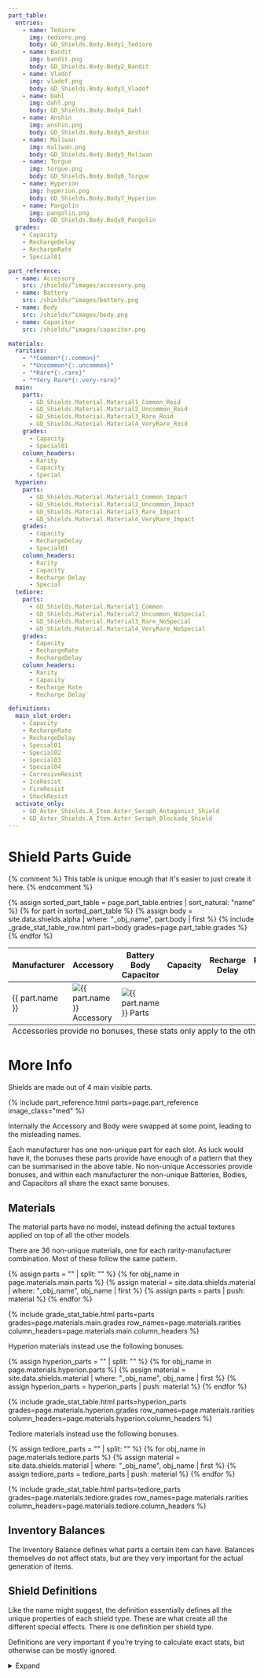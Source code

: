 ```yaml
---
part_table:
  entries:
    - name: Tediore
      img: tediore.png
      body: GD_Shields.Body.Body1_Tediore
    - name: Bandit
      img: bandit.png
      body: GD_Shields.Body.Body2_Bandit
    - name: Vladof
      img: vladof.png
      body: GD_Shields.Body.Body3_Vladof
    - name: Dahl
      img: dahl.png
      body: GD_Shields.Body.Body4_Dahl
    - name: Anshin
      img: anshin.png
      body: GD_Shields.Body.Body5_Anshin
    - name: Maliwan
      img: maliwan.png
      body: GD_Shields.Body.Body5_Maliwan
    - name: Torgue
      img: torgue.png
      body: GD_Shields.Body.Body6_Torgue
    - name: Hyperion
      img: hyperion.png
      body: GD_Shields.Body.Body7_Hyperion
    - name: Pangolin
      img: pangolin.png
      body: GD_Shields.Body.Body8_Pangolin
  grades:
    - Capacity
    - RechargeDelay
    - RechargeRate
    - Special01

part_reference:
  - name: Accessory
    src: /shields/^images/accessory.png
  - name: Battery
    src: /shields/^images/battery.png
  - name: Body
    src: /shields/^images/body.png
  - name: Capacitor
    src: /shields/^images/capacitor.png

materials:
  rarities:
    - "*Common*{:.common}"
    - "*Uncommon*{:.uncommon}"
    - "*Rare*{:.rare}"
    - "*Very Rare*{:.very-rare}"
  main:
    parts:
      - GD_Shields.Material.Material1_Common_Roid
      - GD_Shields.Material.Material2_Uncommon_Roid
      - GD_Shields.Material.Material3_Rare_Roid
      - GD_Shields.Material.Material4_VeryRare_Roid
    grades:
      - Capacity
      - Special01
    column_headers:
      - Rarity
      - Capacity
      - Special
  hyperion:
    parts:
      - GD_Shields.Material.Material1_Common_Impact
      - GD_Shields.Material.Material2_Uncommon_Impact
      - GD_Shields.Material.Material3_Rare_Impact
      - GD_Shields.Material.Material4_VeryRare_Impact
    grades:
      - Capacity
      - RechargeDelay
      - Special01
    column_headers:
      - Rarity
      - Capacity
      - Recharge Delay
      - Special
  tediore:
    parts:
      - GD_Shields.Material.Material1_Common
      - GD_Shields.Material.Material2_Uncommon_NoSpecial
      - GD_Shields.Material.Material3_Rare_NoSpecial
      - GD_Shields.Material.Material4_VeryRare_NoSpecial
    grades:
      - Capacity
      - RechargeRate
      - RechargeDelay
    column_headers:
      - Rarity
      - Capacity
      - Recharge Rate
      - Recharge Delay

definitions:
  main_slot_order:
    - Capacity
    - RechargeRate
    - RechargeDelay
    - Special01
    - Special02
    - Special03
    - Special04
    - CorrosiveResist
    - IceResist
    - FireResist
    - ShockResist
  activate_only:
    - GD_Aster_Shields.A_Item.Aster_Seraph_Antagonist_Shield
    - GD_Aster_Shields.A_Item.Aster_Seraph_Blockade_Shield
---
```

# Shield Parts Guide

<style>
    #part-table tr td:nth-child(n+4) {
        font-size: 1.4em;
    }
</style>
{% comment %}
This table is unique enough that it's easier to just create it here.
{% endcomment %}
<table id="part-table" class="border"><thead><tr>
    <th>Manufacturer</th>
    <th>Accessory</th><th>Battery <br> Body <br> Capacitor</th>
    <th>Capacity</th><th>Recharge Delay</th><th>Recharge Rate</th><th>Special</th>
</tr></thead><tbody>
    {% assign sorted_part_table = page.part_table.entries | sort_natural: "name" %}
    {% for part in sorted_part_table %}
        <tr>
            <td>{{ part.name }}</td>
            <td><img class="small" src="/shields/^images/accessories/{{ part.img }}" alt="{{ part.name }} Accessory"></td>
            <td><img class="small" src="/shields/^images/parts/{{ part.img }}" alt="{{ part.name }} Parts"></td>
            {% assign body = site.data.shields.alpha | where: "_obj_name", part.body | first %}
            {% include _grade_stat_table_row.html part=body grades=page.part_table.grades %}
        </tr>
    {% endfor %}
</tbody><tfoot><tr>
    <td class="footnotes" colspan="7">
        Accessories provide no bonuses, these stats only apply to the other parts.
    </td>
</tr></tfoot></table>

# More Info
Shields are made out of 4 main visible parts.

{% include part_reference.html parts=page.part_reference image_class="med" %}

Internally the Accessory and Body were swapped at some point, leading to the misleading names.

Each manufacturer has one non-unique part for each slot. As luck would have it, the bonuses these
parts provide have enough of a pattern that they can be summarised in the above table. No non-unique
Accessories provide bonuses, and within each manufacturer the non-unique Batteries, Bodies, and
Capacitors all share the exact same bonuses.

## Materials
The material parts have no model, instead defining the actual textures applied on top of all the
other models.

There are 36 non-unique materials, one for each rarity-manufacturer combination. Most of these
follow the same pattern.

{% assign parts = "" | split: "" %}
{% for obj_name in page.materials.main.parts %}
    {% assign material = site.data.shields.material | where: "_obj_name", obj_name | first %}
    {% assign parts = parts | push: material %}
{% endfor %}

{% include grade_stat_table.html
    parts=parts
    grades=page.materials.main.grades
    row_names=page.materials.rarities
    column_headers=page.materials.main.column_headers
%}

Hyperion materials instead use the following bonuses.

{% assign hyperion_parts = "" | split: "" %}
{% for obj_name in page.materials.hyperion.parts %}
    {% assign material = site.data.shields.material | where: "_obj_name", obj_name | first %}
    {% assign hyperion_parts = hyperion_parts | push: material %}
{% endfor %}

{% include grade_stat_table.html
    parts=hyperion_parts
    grades=page.materials.hyperion.grades
    row_names=page.materials.rarities
    column_headers=page.materials.hyperion.column_headers
%}

Tediore materials instead use the following bonuses.

{% assign tediore_parts = "" | split: "" %}
{% for obj_name in page.materials.tediore.parts %}
    {% assign material = site.data.shields.material | where: "_obj_name", obj_name | first %}
    {% assign tediore_parts = tediore_parts | push: material %}
{% endfor %}

{% include grade_stat_table.html
    parts=tediore_parts
    grades=page.materials.tediore.grades
    row_names=page.materials.rarities
    column_headers=page.materials.tediore.column_headers
%}

## Inventory Balances
The Inventory Balance defines what parts a certain item can have. Balances themselves do not affect
stats, but are they very important for the actual generation of items.

## Shield Definitions
Like the name might suggest, the definition essentially defines all the unique properties of each
shield type. These are what create all the different special effects. There is one definition per
shield type.

Definitions are very important if you’re trying to calculate exact stats, but otherwise can be
mostly ignored.

<details markdown="1">
<summary>Expand</summary>

To start with, they define the base values for all stats stored on the grenade. Unlike with
weapons, this is simply done using regular *pre-add*{:.pre-add} bonuses, so see the
[full parts reference](/shields/all_parts/#definitions) for details.

They also define all grade bonuses, and how exactly they get converted into standard bonuses. Grade
bonuses have a few special uses on shields.

Shield special is perhaps the best use of the grade system. A single generic special slot can have
different effects based on the shield type, so the non unique parts can provide bonuses to any of
them. There are actually 4 special slots, so far this page has simplified them all into one. Most
parts (including all non-uniques) boost Special 01 and 02 equally, and don't touch 03 and 04, though
again, see the [full parts reference](/shields/all_parts/) for exceptions.

Elemental immunities are another interesting use of grades. The immunity is defined entirely by the
base value of the grade bonus, and parts simply *activate* the slot, without adding any grades.
Because of this, a bonus with value 0 actually still has an effect.

<style>
    #grades {
        overflow-x: scroll;
    }
</style>
<div id="grades">
<table class="border"><thead>
  <tr>
    <th rowspan="2"></th>
    <th rowspan="2">Capacity</th>
    <th rowspan="2">Recharge Delay</th>
    <th rowspan="2">Recharge Rate</th>
    <th colspan="4">Special</th>
    <th colspan="4">Status Chance Resistance</th>
  </tr><tr>
    <th>01</th>
    <th>02</th>
    <th>03</th>
    <th>04</th>
    <th>Corrosive</th>
    <th>Cryo</th>
    <th>Fire</th>
    <th>Shock</th>
  </tr>
</thead><tbody>

{%- assign non_unique_definitions = site.data.shields.meta.definitions
                                    | where: "unique", false
                                    | sort_natural: "name" -%}
{%- assign unique_definitions = site.data.shields.meta.definitions
                                | where: "unique", true
                                | sort_natural: "name" -%}
{%- assign ordered_definitions = non_unique_definitions | concat: unique_definitions -%}
{%- for definition in ordered_definitions -%}
    <tr>
        <td>{{- definition.name -}}</td>
            {%- for slot in page.definitions.main_slot_order -%}
                {%- assign grade_stats = definition.grades | where: "slot", slot | first -%}
                {%- unless grade_stats -%}
                    <td>-</td>
                    {%- continue -%}
                {%- endunless -%}

                {%- assign attr = site.data.attributes
                                  | where: "obj", grade_stats.attribute
                                  | first -%}
                {%- if attr -%}
                    {%- assign attr_name = attr.name -%}
                {%- else -%}
                    {%- assign attr_name = '<span style="color: blue">'
                                           | append: grade_stats.attribute
                                           | append: "</span>" -%}
                {%- endif -%}
                {%- if grade_stats.constraint -%}
                    {%- assign attr_name = attr_name
                                           | append: " ("
                                           | append: grade_stats.constraint
                                           | append: ")" -%}
                {%- endif -%}

                <td>
                    <span class="{{- grade_stats.type | append: " " -}} per-grade">
                        {%- include grade.html grade_stats=grade_stats -%}
                    </span>
                    {%- if forloop.index > 3 -%}
                        <br>{{- attr_name | markdownify | remove: "<p>" | remove: "</p>" -}}
                    {%- endif -%}
                </td>
            {%- endfor -%}
    </tr>
{%- endfor -%}

</tbody></table>
</div>

A few shields have some extra unique grade slots, which only get activated by their definitions, but
nothing else, and never have any grades added. These are essentially just extra constant bonuses,
which go through the grade system as an extra step.

{%- assign DEF_GRADES_SEPARATOR = ":^:" -%}
{%- assign GRADES_SEPARATOR = "&|^|&" -%}
{%- assign activate_only_defs = "" | split: "" -%}
{%- for def in page.definitions.activate_only -%}
    {%- assign def_part = site.data.shields.definitions
                          | where: "_obj_name", def
                          | first -%}
    {%- assign def_meta = site.data.shields.meta.definitions
                          | where: "_obj_name", def
                          | first -%}
    {%- assign all_grade_bonuses = "" | split: "" -%}
    {%- for bonus in def_part.bonuses -%}
        {%- if bonus.value != 0 -%}
            {%- continue -%}
        {%- endif -%}
        {%- assign grade_stats = def_meta.grades | where: "slot", bonus.slot | first -%}
        {%- assign attr = site.data.attributes
                         | where: "obj", grade_stats.attribute
                         | first -%}

        {%- capture grade_bonus -%}
            {{- attr.name | markdownify | remove: "<p>" | remove: "</p>" | prepend: " " -}}
            {{- GRADES_SEPARATOR -}}
            <span class="{{- grade_stats.type | append: " " -}} per-grade">
                {%- include grade.html grade_stats=grade_stats -%}
            </span><br>
        {%- endcapture -%}

        {%- assign all_grade_bonuses = all_grade_bonuses | push: grade_bonus -%}
    {%- endfor -%}

    {%- assign all_grade_bonuses = all_grade_bonuses | sort_natural -%}
    {%- assign row = def_part.name | append: DEF_GRADES_SEPARATOR -%}
    {%- for grade_bonus in all_grade_bonuses -%}
        {%- assign grade_data = grade_bonus | split: GRADES_SEPARATOR | reverse | join: "" -%}
        {%- assign row = row | append: grade_data -%}
        {%- unless forloop.last -%}
            {%- assign row = row | append: "<br>" -%}
        {%- endunless -%}
    {%- endfor -%}

    {%- assign activate_only_defs = activate_only_defs | push: row -%}
{%- endfor -%}

{% assign activate_only_defs = activate_only_defs | sort_natural %}
<div class="part-container">
    {%- for def in activate_only_defs -%}
        {%- assign def_data = def | split: DEF_GRADES_SEPARATOR -%}
        <div class="part-block">
            <h4>{{- def_data[0] -}}</h4>
            <div class="part-bonuses">{{- def_data[1] -}}</div>
        </div>
    {%- endfor -%}
</div>

{%- comment -%}
{% assign ignored_slots = "ExplosiveDamageResistance" | split: "," %}
{% for definition in ordered_definitions %}
    {% assign extra_slots = "" | split: "" %}
    {% for stats in definition.grades %}
        {% unless page.definitions.main_slot_order contains stats.slot
                  or ignored_slots contains stats.slot %}
            {% assign extra_slots = extra_slots | push: stats.slot %}
        {% endunless %}
    {% endfor %}
    {% if extra_slots %}
        {{definition.name}} - {{extra_slots | join: " "}}
    {% endif %}
{% endfor %}
{%- endcomment -%}

</details>
